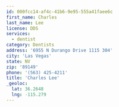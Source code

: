 ```yaml
---
id: 000fcc14-af4c-41b6-9e95-555a41faee6c
first_name: Charles
last_name: Lee
license: DDS
services:
  - dentist
category: Dentists
address: '6955 N Durango Drive 1115 304'
city: 'Las Vegas'
state: NV
zip: '89149'
phone: '(563) 425-4211'
title: 'Charles Lee'
_geoloc:
  lat: 36.2648
  lng: -115.279
---
```

